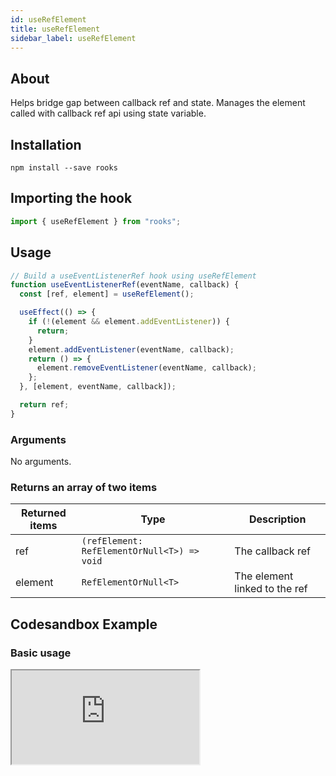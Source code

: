 ```yaml
---
id: useRefElement
title: useRefElement
sidebar_label: useRefElement
---
```


## About

Helps bridge gap between callback ref and state. Manages the element called with callback ref api using state variable.

## Installation

    npm install --save rooks

## Importing the hook

```javascript
import { useRefElement } from "rooks";
```

## Usage

```jsx
// Build a useEventListenerRef hook using useRefElement
function useEventListenerRef(eventName, callback) {
  const [ref, element] = useRefElement();

  useEffect(() => {
    if (!(element && element.addEventListener)) {
      return;
    }
    element.addEventListener(eventName, callback);
    return () => {
      element.removeEventListener(eventName, callback);
    };
  }, [element, eventName, callback]);

  return ref;
}
```

### Arguments

No arguments.

### Returns an array of two items

| Returned items | Type                                        | Description                   |
| -------------- | ------------------------------------------- | ----------------------------- |
| ref            | `(refElement: RefElementOrNull<T>) => void` | The callback ref              |
| element        | `RefElementOrNull<T>`                       | The element linked to the ref |

## Codesandbox Example

### Basic usage

<iframe src="https://codesandbox.io/embed/userefelement-183yk?fontsize=14&hidenavigation=1&theme=dark"
  style={{
    width: "100%",
    height: 500,
    border: 0,
    borderRadius: 4,
    overflow: "hidden"
  }} 
  title="useSelect"
  allow="accelerometer; ambient-light-sensor; camera; encrypted-media; geolocation; gyroscope; hid; microphone; midi; payment; usb; vr; xr-spatial-tracking"
  sandbox="allow-forms allow-modals allow-popups allow-presentation allow-same-origin allow-scripts"
/>

## Join Bhargav's discord server

You can click on the floating discord icon at the bottom right of the screen and talk to us in our server.

